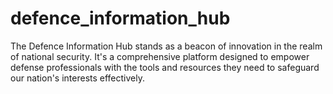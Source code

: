 # defence_information_hub
The Defence Information Hub stands as a beacon of innovation in the realm of national security. It's a comprehensive platform designed to empower defense professionals with the tools and resources they need to safeguard our nation's interests effectively.
